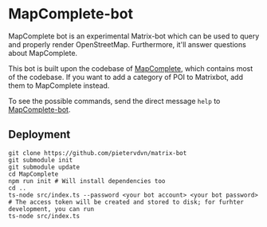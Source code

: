 # MapComplete-bot

MapComplete bot is an experimental Matrix-bot which can be used to query and properly render OpenStreetMap.
Furthermore, it'll answer questions about MapComplete.

This bot is built upon the codebase of [MapComplete](https://mapcomplete.osm.be), which contains most of the codebase.
If you want to add a category of POI to Matrixbot, add them to MapComplete instead.

To see the possible commands, send the direct message `help` to [MapComplete-bot](https://matrix.to/#/@pietervdvn-bot:matrix.org).

## Deployment

```
git clone https://github.com/pietervdvn/matrix-bot
git submodule init
git submodule update
cd MapComplete
npm run init # Will install dependencies too
cd ..
ts-node src/index.ts --password <your bot account> <your bot password>
# The access token will be created and stored to disk; for furhter development, you can run
ts-node src/index.ts

```